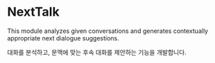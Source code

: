 # NextTalk

This module analyzes given conversations and generates contextually appropriate next dialogue suggestions.

대화를 분석하고, 문맥에 맞는 후속 대화를 제안하는 기능을 개발합니다.
